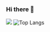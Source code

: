 ### Hi there 👋

<!--
**denven/denven** is a ✨ _special_ ✨ repository because its `README.md` (this file) appears on your GitHub profile.

Here are some ideas to get you started:

- 🔭 I’m currently working on ...
- 🌱 I’m currently learning ...
- 👯 I’m looking to collaborate on ...
- 🤔 I’m looking for help with ...
- 💬 Ask me about ...
- 📫 How to reach me: ...
- 😄 Pronouns: ...
- ⚡ Fun fact: ...
-->

![](https://github-readme-stats.vercel.app/api?username=denven&show_icons=true&count_private=true&theme=highcontrast&bg_color=30,e96443,904e95)
![Top Langs](https://github-readme-stats.vercel.app/api/top-langs/?username=denven)
